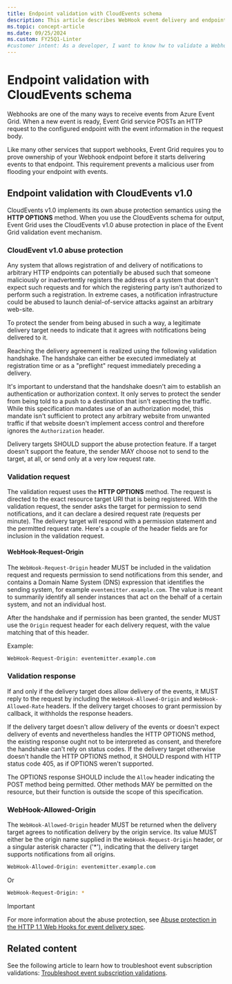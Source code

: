 ```yaml
---
title: Endpoint validation with CloudEvents schema
description: This article describes WebHook event delivery and endpoint validation when using webhooks and CloudEvents v1.0 schema.
ms.topic: concept-article
ms.date: 09/25/2024
ms.custom: FY25Q1-Linter
#customer intent: As a developer, I want to know hw to validate a Webhook endpoint using the CloudEvents v1.0 schema.
---
```



# Endpoint validation with CloudEvents schema
Webhooks are one of the many ways to receive events from Azure Event Grid. When a new event is ready, Event Grid service POSTs an HTTP request to the configured endpoint with the event information in the request body.

Like many other services that support webhooks, Event Grid requires you to prove ownership of your Webhook endpoint before it starts delivering events to that endpoint. This requirement prevents a malicious user from flooding your endpoint with events. 

## Endpoint validation with CloudEvents v1.0
CloudEvents v1.0 implements its own abuse protection semantics using the **HTTP OPTIONS** method. When you use the CloudEvents schema for output, Event Grid uses the CloudEvents v1.0 abuse protection in place of the Event Grid validation event mechanism.

### CloudEvent v1.0 abuse protection
Any system that allows registration of and delivery of notifications to arbitrary HTTP endpoints can potentially be abused such that someone maliciously or inadvertently registers the address of a system that doesn't expect such requests and for which the registering party isn't authorized to perform such a registration. In extreme cases, a notification infrastructure could be abused to launch denial-of-service attacks against an arbitrary web-site.

To protect the sender from being abused in such a way, a legitimate delivery target needs to indicate that it agrees with notifications being delivered to it.

Reaching the delivery agreement is realized using the following validation handshake. The handshake can either be executed immediately at registration time
or as a "preflight" request immediately preceding a delivery.

It's important to understand that the handshake doesn't aim to establish an authentication or authorization context. It only serves to protect the sender
from being told to a push to a destination that isn't expecting the traffic. While this specification mandates use of an authorization model, this mandate isn't sufficient to protect any arbitrary website from unwanted traffic if that website doesn't implement access control and therefore ignores the `Authorization` header.

Delivery targets SHOULD support the abuse protection feature. If a target doesn't support the feature, the sender MAY choose not to send to the target, at all, or send only at a very low request rate.

### Validation request

The validation request uses the **HTTP OPTIONS** method. The request is directed to the exact resource target URI that is being registered. With the validation request, the sender asks the target for permission to send notifications, and it can declare a desired request rate (requests per minute). The delivery target will respond with a permission statement and the permitted request rate. Here's a couple of the header fields are for inclusion in the validation request.

#### WebHook-Request-Origin

The `WebHook-Request-Origin` header MUST be included in the validation request and requests permission to send notifications from this sender, and contains a
Domain Name System (DNS) expression that identifies the sending system, for example `eventemitter.example.com`. The value is meant to summarily identify all sender
instances that act on the behalf of a certain system, and not an individual host.

After the handshake and if permission has been granted, the sender MUST use the `Origin` request header for each delivery request, with the value matching that
of this header. 

Example:

```bash
WebHook-Request-Origin: eventemitter.example.com
```

### Validation response

If and only if the delivery target does allow delivery of the events, it MUST reply to the request by including the `WebHook-Allowed-Origin` and
`WebHook-Allowed-Rate` headers. If the delivery target chooses to grant permission by callback, it withholds the response headers.

If the delivery target doesn't allow delivery of the events or doesn't expect delivery of events and nevertheless handles the HTTP OPTIONS method, the
existing response ought not to be interpreted as consent, and therefore the handshake can't rely on status codes. If the delivery target otherwise doesn't
handle the HTTP OPTIONS method, it SHOULD respond with HTTP status code 405, as if OPTIONS weren't supported.

The OPTIONS response SHOULD include the `Allow` header indicating the POST method being permitted. Other methods MAY be permitted on the
resource, but their function is outside the scope of this specification.

### WebHook-Allowed-Origin

The `WebHook-Allowed-Origin` header MUST be returned when the delivery target agrees to notification delivery by the origin service. Its value MUST either be
the origin name supplied in the `WebHook-Request-Origin` header, or a singular asterisk character ('\*'), indicating that the delivery target supports
notifications from all origins.

```bash
WebHook-Allowed-Origin: eventemitter.example.com
```

Or

```bash
WebHook-Request-Origin: *
```

> [!IMPORTANT]
> For more information about the abuse protection, see [Abuse protection in the HTTP 1.1 Web Hooks for event delivery spec](https://github.com/cloudevents/spec/blob/v1.0/http-webhook.md#4-abuse-protection). 


## Related content
See the following article to learn how to troubleshoot event subscription validations: [Troubleshoot event subscription validations](troubleshoot-subscription-validation.md).
